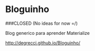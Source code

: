 # Bloguinho

###CLOSED (No ideas for now =/)

Blog generico para aprender Materialize

http://degrecci.github.io/Bloguinho/
